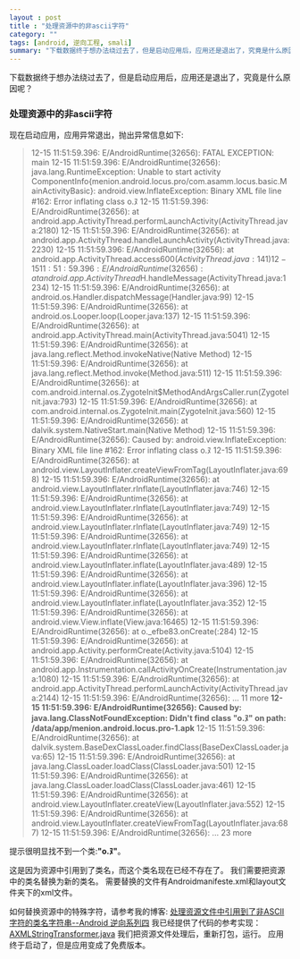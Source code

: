```yaml
---
layout : post
title : "处理资源中的非ascii字符"
category: ""
tags: [android, 逆向工程, smali]
summary: "下载数据终于想办法绕过去了，但是启动应用后，应用还是退出了，究竟是什么原因呢？"
---
```


下载数据终于想办法绕过去了，但是启动应用后，应用还是退出了，究竟是什么原因呢？

### 处理资源中的非ascii字符
现在启动应用，应用异常退出，抛出异常信息如下:
>12-15 11:51:59.396: E/AndroidRuntime(32656): FATAL EXCEPTION: main
12-15 11:51:59.396: E/AndroidRuntime(32656): java.lang.RuntimeException: Unable to start activity ComponentInfo{menion.android.locus.pro/com.asamm.locus.basic.MainActivityBasic}: android.view.InflateException: Binary XML file line #162: Error inflating class o.ﾇ
12-15 11:51:59.396: E/AndroidRuntime(32656):    at android.app.ActivityThread.performLaunchActivity(ActivityThread.java:2180)
12-15 11:51:59.396: E/AndroidRuntime(32656):    at android.app.ActivityThread.handleLaunchActivity(ActivityThread.java:2230)
12-15 11:51:59.396: E/AndroidRuntime(32656):    at android.app.ActivityThread.access$600(ActivityThread.java:141)
12-15 11:51:59.396: E/AndroidRuntime(32656):    at android.app.ActivityThread$H.handleMessage(ActivityThread.java:1234)
12-15 11:51:59.396: E/AndroidRuntime(32656):    at android.os.Handler.dispatchMessage(Handler.java:99)
12-15 11:51:59.396: E/AndroidRuntime(32656):    at android.os.Looper.loop(Looper.java:137)
12-15 11:51:59.396: E/AndroidRuntime(32656):    at android.app.ActivityThread.main(ActivityThread.java:5041)
12-15 11:51:59.396: E/AndroidRuntime(32656):    at java.lang.reflect.Method.invokeNative(Native Method)
12-15 11:51:59.396: E/AndroidRuntime(32656):    at java.lang.reflect.Method.invoke(Method.java:511)
12-15 11:51:59.396: E/AndroidRuntime(32656):    at com.android.internal.os.ZygoteInit$MethodAndArgsCaller.run(ZygoteInit.java:793)
12-15 11:51:59.396: E/AndroidRuntime(32656):    at com.android.internal.os.ZygoteInit.main(ZygoteInit.java:560)
12-15 11:51:59.396: E/AndroidRuntime(32656):    at dalvik.system.NativeStart.main(Native Method)
12-15 11:51:59.396: E/AndroidRuntime(32656): Caused by: android.view.InflateException: Binary XML file line #162: Error inflating class o.ﾇ
12-15 11:51:59.396: E/AndroidRuntime(32656):    at android.view.LayoutInflater.createViewFromTag(LayoutInflater.java:698)
12-15 11:51:59.396: E/AndroidRuntime(32656):    at android.view.LayoutInflater.rInflate(LayoutInflater.java:746)
12-15 11:51:59.396: E/AndroidRuntime(32656):    at android.view.LayoutInflater.rInflate(LayoutInflater.java:749)
12-15 11:51:59.396: E/AndroidRuntime(32656):    at android.view.LayoutInflater.rInflate(LayoutInflater.java:749)
12-15 11:51:59.396: E/AndroidRuntime(32656):    at android.view.LayoutInflater.rInflate(LayoutInflater.java:749)
12-15 11:51:59.396: E/AndroidRuntime(32656):    at android.view.LayoutInflater.inflate(LayoutInflater.java:489)
12-15 11:51:59.396: E/AndroidRuntime(32656):    at android.view.LayoutInflater.inflate(LayoutInflater.java:396)
12-15 11:51:59.396: E/AndroidRuntime(32656):    at android.view.LayoutInflater.inflate(LayoutInflater.java:352)
12-15 11:51:59.396: E/AndroidRuntime(32656):    at android.view.View.inflate(View.java:16465)
12-15 11:51:59.396: E/AndroidRuntime(32656):    at o._efbe83.onCreate(:284)
12-15 11:51:59.396: E/AndroidRuntime(32656):    at android.app.Activity.performCreate(Activity.java:5104)
12-15 11:51:59.396: E/AndroidRuntime(32656):    at android.app.Instrumentation.callActivityOnCreate(Instrumentation.java:1080)
12-15 11:51:59.396: E/AndroidRuntime(32656):    at android.app.ActivityThread.performLaunchActivity(ActivityThread.java:2144)
12-15 11:51:59.396: E/AndroidRuntime(32656):    ... 11 more
**12-15 11:51:59.396: E/AndroidRuntime(32656): Caused by: java.lang.ClassNotFoundException: Didn't find class "o.ﾇ" on path: /data/app/menion.android.locus.pro-1.apk**
12-15 11:51:59.396: E/AndroidRuntime(32656):    at dalvik.system.BaseDexClassLoader.findClass(BaseDexClassLoader.java:65)
12-15 11:51:59.396: E/AndroidRuntime(32656):    at java.lang.ClassLoader.loadClass(ClassLoader.java:501)
12-15 11:51:59.396: E/AndroidRuntime(32656):    at java.lang.ClassLoader.loadClass(ClassLoader.java:461)
12-15 11:51:59.396: E/AndroidRuntime(32656):    at android.view.LayoutInflater.createView(LayoutInflater.java:552)
12-15 11:51:59.396: E/AndroidRuntime(32656):    at android.view.LayoutInflater.createViewFromTag(LayoutInflater.java:687)
12-15 11:51:59.396: E/AndroidRuntime(32656):    ... 23 more

提示很明显找不到一个类:**"o.ﾇ"**。

这是因为资源中引用到了类名，而这个类名现在已经不存在了。
我们需要把资源中的类名替换为新的类名。
需要替换的文件有Androidmanifeste.xml和layout文件夹下的xml文件。

如何替换资源中的特殊字符，请参考我的博客:
[处理资源文件中引用到了非ASCII字符的类名字符串--Android 逆向系列四](http://eriklu.github.io/%E9%80%86%E5%90%91%E5%B7%A5%E7%A8%8B/%E5%A4%84%E7%90%86%E8%B5%84%E6%BA%90%E6%96%87%E4%BB%B6%E4%B8%AD%E5%BC%95%E7%94%A8%E5%88%B0%E4%BA%86%E9%9D%9EASCII%E5%AD%97%E7%AC%A6%E7%9A%84%E7%B1%BB%E5%90%8D%E5%AD%97%E7%AC%A6%E4%B8%B2--Android%20%E9%80%86%E5%90%91%E7%B3%BB%E5%88%97%E5%9B%9B.html)
我已经提供了代码的参考实现：
[AXMLStringTransformer.java](https://github.com/eriklu/SmaliDebugTool/blob/master/SmaliDebugTool/java/misc/AXMLStringTransformer.java)
我们把资源文件处理后，重新打包，运行。
应用终于启动了，但是应用变成了免费版本。
